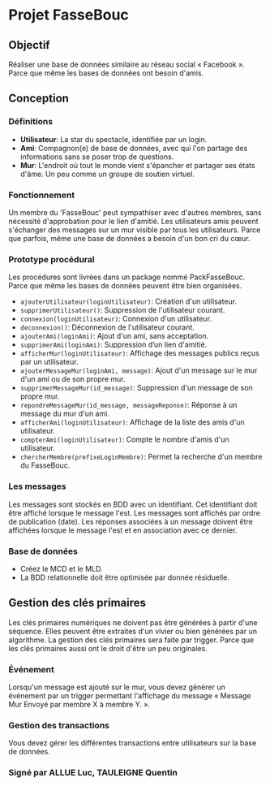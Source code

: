 # Projet FasseBouc

## Objectif
Réaliser une base de données similaire au réseau social « Facebook ». Parce que même les bases de données ont besoin d'amis.

## Conception

### Définitions
- **Utilisateur**: La star du spectacle, identifiée par un login.
- **Ami**: Compagnon(e) de base de données, avec qui l'on partage des informations sans se poser trop de questions.
- **Mur**: L'endroit où tout le monde vient s'épancher et partager ses états d'âme. Un peu comme un groupe de soutien virtuel.

### Fonctionnement
Un membre du 'FasseBouc' peut sympathiser avec d'autres membres, sans nécessité d'approbation pour le lien d'amitié. Les utilisateurs amis peuvent s'échanger des messages sur un mur visible par tous les utilisateurs. Parce que parfois, même une base de données a besoin d'un bon cri du cœur.

### Prototype procédural
Les procédures sont livrées dans un package nommé PackFasseBouc. Parce que même les bases de données peuvent être bien organisées.

- `ajouterUtilisateur(loginUtilisateur)`: Création d'un utilisateur.
- `supprimerUtilisateur()`: Suppression de l'utilisateur courant.
- `connexion(loginUtilisateur)`: Connexion d'un utilisateur.
- `deconnexion()`: Déconnexion de l'utilisateur courant.
- `ajouterAmi(loginAmi)`: Ajout d'un ami, sans acceptation.
- `supprimerAmi(loginAmi)`: Suppression d’un lien d'amitié.
- `afficherMur(loginUtilisateur)`: Affichage des messages publics reçus par un utilisateur.
- `ajouterMessageMur(loginAmi, message)`: Ajout d'un message sur le mur d'un ami ou de son propre mur.
- `supprimerMessageMur(id_message)`: Suppression d'un message de son propre mur.
- `repondreMessageMur(id_message, messageReponse)`: Réponse à un message du mur d'un ami.
- `afficherAmi(loginUtilisateur)`: Affichage de la liste des amis d'un utilisateur.
- `compterAmi(loginUtilisateur)`: Compte le nombre d'amis d'un utilisateur.
- `chercherMembre(prefixeLoginMembre)`: Permet la recherche d'un membre du FasseBouc.

### Les messages
Les messages sont stockés en BDD avec un identifiant. Cet identifiant doit être affiché lorsque le message l'est. Les messages sont affichés par ordre de publication (date). Les réponses associées à un message doivent être affichées lorsque le message l'est et en association avec ce dernier.

### Base de données
- Créez le MCD et le MLD.
- La BDD relationnelle doit être optimisée par donnée résiduelle.

## Gestion des clés primaires
Les clés primaires numériques ne doivent pas être générées à partir d'une séquence. Elles peuvent être extraites d'un vivier ou bien générées par un algorithme. La gestion des clés primaires sera faite par trigger. Parce que les clés primaires aussi ont le droit d'être un peu originales.

### Événement
Lorsqu'un message est ajouté sur le mur, vous devez générer un événement par un trigger permettant l'affichage du message « Message Mur Envoyé par membre X à membre Y. ».

### Gestion des transactions
Vous devez gérer les différentes transactions entre utilisateurs sur la base de données.

### Signé par ALLUE Luc, TAULEIGNE Quentin
